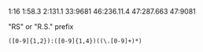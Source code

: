 1:16
1:58.3
2:131.1
33:9681
46:236.11.4
47:287.663
47:9081

"RS" or "R.S." prefix

```
([0-9]{1,2}):([0-9]{1,4})((\.[0-9]+)*)
```